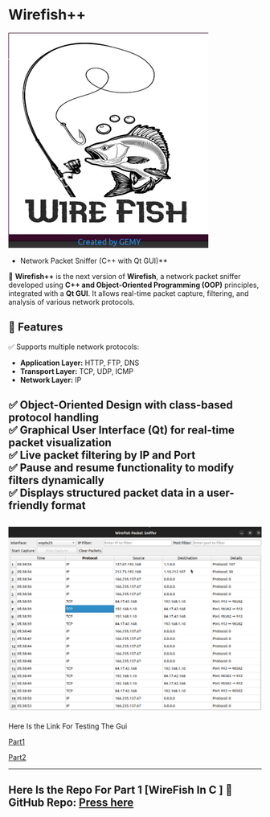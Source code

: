 # Wirefish++ 
![](images/logo.png)
- Network Packet Sniffer (C++ with Qt GUI)**
  
🚀 **Wirefish++** is the next version of **Wirefish**, a network packet sniffer developed using **C++ and Object-Oriented Programming (OOP)** principles, integrated with a **Qt GUI**. It allows real-time packet capture, filtering, and analysis of various network protocols.

## **📌 Features**
✅ Supports multiple network protocols:  
- **Application Layer:** HTTP, FTP, DNS  
- **Transport Layer:** TCP, UDP, ICMP  
- **Network Layer:** IP  

✅ **Object-Oriented Design** with class-based protocol handling  
✅ **Graphical User Interface (Qt)** for real-time packet visualization  
✅ **Live packet filtering** by **IP and Port**  
✅ **Pause and resume functionality** to modify filters dynamically  
✅ **Displays structured packet data** in a user-friendly format  
---
![](images/guiexample.png)
---
Here Is the Link For Testing The Gui

[Part1](https://drive.google.com/file/d/1zBNVipk-jozzjX24La7GjXRPW35PNDi0/view?usp=sharing)

[Part2](https://drive.google.com/file/d/1zLxgf0VwvS4Z7eN633Ane9473kDMpVTH/view?usp=sharing)

---
Here Is the Repo For Part 1 [WireFish In C ]
🔗 **GitHub Repo:** [Press here](https://github.com/Mohamed100100/STMicroelectronics_Tasks_Phase2/tree/main/WireFish_In_C)
---

